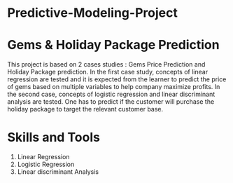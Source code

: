 # Predictive-Modeling-Project
# Gems &amp; Holiday Package Prediction
This project is based on 2 cases studies : Gems Price Prediction and Holiday Package prediction. In the first case study, concepts of linear regression are tested and it is expected from the learner to predict the price of gems based on multiple variables to help company maximize profits. In the second case, concepts of logistic regression and linear discriminant analysis are tested. One has to predict if the customer will purchase the holiday package to target the relevant customer base.
# Skills and Tools
1. Linear Regression
2. Logistic Regression
3. Linear discriminant Analysis

